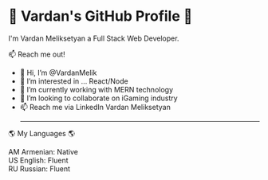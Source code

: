 <h1>👋 Vardan's GitHub Profile 👋</h1> 
I'm Vardan Meliksetyan a Full Stack Web Developer.<br>

📫 Reach me out!

- 👋 Hi, I’m @VardanMelik
- 👀 I’m interested in ... React/Node
- 🌱 I’m currently working with MERN technology
- 💞️ I’m looking to collaborate on iGaming industry
- 📫 Reach me via LinkedIn Vardan Meliksetyan<hr>

🌎 My Languages 🌎

AM Armenian: Native<br> 
US English: Fluent<br>
RU Russian: Fluent<br>



<!---
VardanMelik/VardanMelik is a ✨ special ✨ repository because its `README.md` (this file) appears on your GitHub profile.
You can click the Preview link to take a look at your changes.
--->
